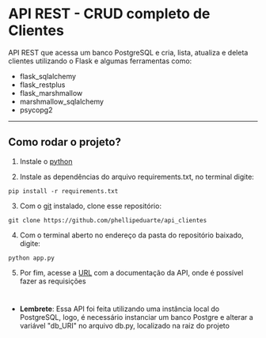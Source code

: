 # API REST - CRUD completo de Clientes

API REST que acessa um banco PostgreSQL e cria, lista, atualiza e deleta clientes utilizando o Flask e algumas ferramentas como:

- flask_sqlalchemy
- flask_restplus
- flask_marshmallow
- marshmallow_sqlalchemy
- psycopg2

---

## Como rodar o projeto?

1. Instale o [python](https://www.python.org/downloads/)

2. Instale as dependências do arquivo requirements.txt, no terminal digite:

```
pip install -r requirements.txt
```
3. Com o [git](https://git-scm.com/downloads) instalado, clone esse repositório:
```
git clone https://github.com/phellipeduarte/api_clientes
```
4. Com o terminal aberto no endereço da pasta do repositório baixado, digite:
```
python app.py
```
5. Por fim, acesse a [URL](http://localhost:5000/api/doc) com a documentação da API, onde é possível fazer as requisições

#

- **Lembrete**: Essa API foi feita utilizando uma instância local do PostgreSQL, logo, é necessário instanciar um banco Postgre e alterar a variável "db_URI" no arquivo db.py, localizado na raiz do projeto
